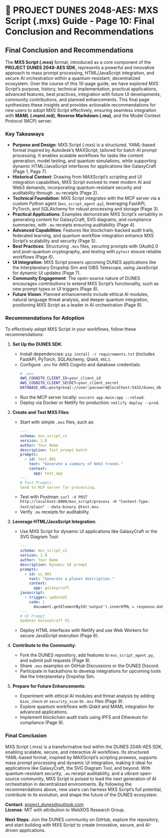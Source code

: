 # 🐪 PROJECT DUNES 2048-AES: MXS Script (.mxs) Guide - Page 10: Final Conclusion and Recommendations

## Final Conclusion and Recommendations

The **MXS Script (.mxs)** format, introduced as a core component of the **PROJECT DUNES 2048-AES SDK**, represents a powerful and innovative approach to mass prompt processing, HTML/JavaScript integration, and secure AI orchestration within a quantum-resistant, decentralized ecosystem. Over the course of this 10-page guide, we have explored MXS Script’s purpose, history, technical implementation, practical applications, advanced features, best practices, integration with future UI developments, community contributions, and planned enhancements. This final page synthesizes these insights and provides actionable recommendations for new users to adopt MXS Script effectively, ensuring seamless integration with **MAML (.maml.md)**, **Reverse Markdown (.mu)**, and the Model Context Protocol (MCP) server.

### Key Takeaways
- **Purpose and Design**: MXS Script (.mxs) is a structured, YAML-based format inspired by Autodesk’s MAXScript, tailored for batch AI prompt processing. It enables scalable workflows for tasks like content generation, model testing, and quantum simulations, while supporting dynamic HTML/JavaScript interfaces for applications like GalaxyCraft (Page 1, Page 7).
- **Historical Context**: Drawing from MAXScript’s scripting and UI integration capabilities, MXS Script evolved to meet modern AI and Web3 demands, incorporating quantum-resistant security and auditability through `.mu` receipts (Page 2).
- **Technical Foundation**: MXS Script integrates with the MCP server via a custom Python agent (`mxs_script_agent.py`), leveraging FastAPI, PyTorch, and SQLAlchemy for robust processing and storage (Page 3).
- **Practical Applications**: Examples demonstrate MXS Script’s versatility in generating content for GalaxyCraft, SVG diagrams, and compliance summaries, with `.mu` receipts ensuring auditability (Page 4).
- **Advanced Capabilities**: Features like blockchain-backed audit trails, federated learning, and quantum workflow integration enhance MXS Script’s scalability and security (Page 5).
- **Best Practices**: Structuring `.mxs` files, securing prompts with OAuth2.0 and post-quantum cryptography, and testing with `pytest` ensure reliable workflows (Page 6).
- **UI Integration**: MXS Script powers upcoming DUNES applications like the Interplanetary Dropship Sim and GIBS Telescope, using JavaScript for dynamic UI updates (Page 7).
- **Community Engagement**: The open-source nature of DUNES encourages contributions to extend MXS Script’s functionality, such as new prompt types or UI triggers (Page 8).
- **Future Vision**: Planned enhancements include ethical AI modules, natural language threat analysis, and deeper quantum integration, positioning MXS Script as a leader in AI orchestration (Page 9).

### Recommendations for Adoption
To effectively adopt MXS Script in your workflows, follow these recommendations:

1. **Set Up the DUNES SDK**:
   - Install dependencies: `pip install -r requirements.txt` (includes FastAPI, PyTorch, SQLAlchemy, Qiskit, etc.).
   - Configure `.env` for AWS Cognito and database credentials:
     ```bash
     # .env
     AWS_COGNITO_CLIENT_ID=your_client_id
     AWS_COGNITO_CLIENT_SECRET=your_client_secret
     DATABASE_URL=postgresql://user:password@localhost:5432/dunes_db
     ```
   - Run the MCP server locally: `uvicorn app.main:app --reload`.
   - Deploy via Docker or Netlify for production: `netlify deploy --prod`.

2. **Create and Test MXS Files**:
   - Start with simple `.mxs` files, such as:
     ```yaml
     ---
     schema: mxs_script_v1
     version: 1.0
     author: Your Name
     description: Test prompt batch
     prompts:
       - id: test_001
         text: "Generate a summary of Web3 trends."
         context:
           app: test_app
     ---
     # Test Prompts
     Send to MCP server for processing.
     ```
   - Test with Postman: `curl -X POST http://localhost:8000/mxs_script/process -H "Content-Type: text/plain" --data-binary @test.mxs`.
   - Verify `.mu` receipts for auditability.

3. **Leverage HTML/JavaScript Integration**:
   - Use MXS Script for dynamic UI applications like GalaxyCraft or the SVG Diagram Tool:
     ```yaml
     ---
     schema: mxs_script_v1
     version: 1.0
     author: Your Name
     description: Dynamic UI prompt
     prompts:
       - id: ui_001
         text: "Generate a planet description."
         context:
           app: galaxycraft
     javascript:
       - trigger: updateUI
         code: |
           document.getElementById('output').innerHTML = response.data.result;
     ---
     # UI Prompt
     Updates GalaxyCraft UI.
     ```
   - Deploy HTML interfaces with Netlify and use Web Workers for secure JavaScript execution (Page 6).

4. **Contribute to the Community**:
   - Fork the DUNES repository, add features to `mxs_script_agent.py`, and submit pull requests (Page 8).
   - Share `.mxs` examples on GitHub Discussions or the DUNES Discord.
   - Participate in hackathons to develop integrations for upcoming tools like the Interplanetary Dropship Sim.

5. **Prepare for Future Enhancements**:
   - Experiment with ethical AI modules and threat analysis by adding `bias_check` or `security_scan` to `.mxs` files (Page 9).
   - Explore quantum workflows with Qiskit and MAML integration for advanced applications.
   - Implement blockchain audit trails using IPFS and Ethereum for compliance (Page 9).

### Final Conclusion
MXS Script (.mxs) is a transformative tool within the DUNES 2048-AES SDK, enabling scalable, secure, and interactive AI workflows. Its structured YAML-based format, inspired by MAXScript’s scripting prowess, supports mass prompt processing and dynamic UI integration, making it ideal for applications like GalaxyCraft, the SVG Diagram Tool, and beyond. With quantum-resistant security, `.mu` receipt auditability, and a vibrant open-source community, MXS Script is poised to lead the next generation of AI orchestration in decentralized environments. By following the recommendations above, new users can harness MXS Script’s full potential, contribute to its evolution, and shape the future of the DUNES ecosystem.

**Contact**: project_dunes@outlook.com  
**License**: MIT with attribution to WebXOS Research Group.

**Next Steps**: Join the DUNES community on GitHub, explore the repository, and start building with MXS Script to create innovative, secure, and AI-driven applications.